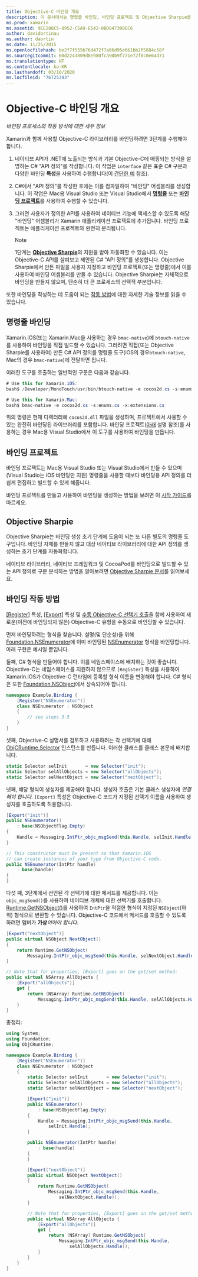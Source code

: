 ```yaml
---
title: Objective-C 바인딩 개요
description: 이 문서에서는 명령줄 바인딩, 바인딩 프로젝트 및 Objective Sharpie를 포함하여 Objective-C 코드의 C# 바인딩을 만드는 다양한 방법에 대한 개요를 제공합니다. 또한 바인딩의 작동 방식을 설명합니다.
ms.prod: xamarin
ms.assetid: 9EE288C5-8952-C5A9-E542-0BD847300EC6
author: davidortinau
ms.author: daortin
ms.date: 11/25/2015
ms.openlocfilehash: be2f7f555b76d472f7a66d95e661bb2f5884c58f
ms.sourcegitcommit: 60d2243809d8e980fca90b9f771e72f8c0e64d71
ms.translationtype: HT
ms.contentlocale: ko-KR
ms.lasthandoff: 03/10/2020
ms.locfileid: "76725343"
---
```

# <a name="overview-of-objective-c-bindings"></a>Objective-C 바인딩 개요

_바인딩 프로세스의 작동 방식에 대한 세부 정보_

Xamarin과 함께 사용할 Objective-C 라이브러리를 바인딩하려면 3단계를 수행해야 합니다.

1. 네이티브 API가 .NET에 노출되는 방식과 기본 Objective-C에 매핑되는 방식을 설명하는 C# "API 정의"를 작성합니다. 이 작업은 `interface` 같은 표준 C# 구문과 다양한 바인딩 **특성**을 사용하여 수행합니다(이 [간단한 예](~/cross-platform/macios/binding/objective-c-libraries.md#Binding_an_API) 참조).

2. C#에서 "API 정의"를 작성한 후에는 이를 컴파일하여 "바인딩" 어셈블리를 생성합니다. 이 작업은 Mac용 Visual Studio 또는 Visual Studio에서 [**명령줄**](#commandline) 또는 [**바인딩 프로젝트**](#bindingproject)를 사용하여 수행할 수 있습니다.

3. 그러면 사용자가 정의한 API를 사용하여 네이티브 기능에 액세스할 수 있도록 해당 "바인딩" 어셈블리가 Xamarin 애플리케이션 프로젝트에 추가됩니다.
   바인딩 프로젝트는 애플리케이션 프로젝트와 완전히 분리됩니다.

   > [!NOTE]
   > 1단계는 [**Objective Sharpie**](#objectivesharpie)의 지원을 받아 자동화할 수 있습니다. 이는 Objective-C API를 살펴보고 제안된 C# "API 정의"를 생성합니다. Objective Sharpie에서 만든 파일을 사용자 지정하고 바인딩 프로젝트(또는 명령줄)에서 이를 사용하여 바인딩 어셈블리를 만들 수 있습니다. Objective Sharpie는 자체적으로 바인딩을 만들지 않으며, 단순히 더 큰 프로세스의 선택적 부분입니다.

또한 바인딩을 작성하는 데 도움이 되는 [작동 방법](#howitworks)에 대한 자세한 기술 정보를 읽을 수 있습니다.

<a name="Command_Line_Bindings" /><a name="commandline" />

## <a name="command-line-bindings"></a>명령줄 바인딩

Xamarin.iOS(또는 Xamarin.Mac을 사용하는 경우 `bmac-native`)에 `btouch-native`를 사용하여 바인딩을 직접 빌드할 수 있습니다. 그러려면 직접(또는 Objective Sharpie를 사용하여) 만든 C# API 정의를 명령줄 도구(iOS의 경우`btouch-native`, Mac의 경우 `bmac-native`)에 전달하면 됩니다.

이러한 도구를 호출하는 일반적인 구문은 다음과 같습니다.

```csharp
# Use this for Xamarin.iOS:
bash$ /Developer/MonoTouch/usr/bin/btouch-native -e cocos2d.cs -s:enums.cs -x:extensions.cs
```

```csharp
# Use this for Xamarin.Mac:
bash$ bmac-native -e cocos2d.cs -s:enums.cs -x:extensions.cs
```

위의 명령은 현재 디렉터리에 `cocos2d.dll` 파일을 생성하며, 프로젝트에서 사용할 수 있는 완전히 바인딩된 라이브러리를 포함합니다. 바인딩 프로젝트([아래](#bindingproject) 설명 참조)를 사용하는 경우 Mac용 Visual Studio에서 이 도구를 사용하여 바인딩을 만듭니다.

<a name="bindingproject" />

## <a name="binding-project"></a>바인딩 프로젝트

바인딩 프로젝트는 Mac용 Visual Studio 또는 Visual Studio에서 만들 수 있으며(Visual Studio는 iOS 바인딩만 지원) 명령줄을 사용할 때보다 바인딩용 API 정의를 더 쉽게 편집하고 빌드할 수 있게 해줍니다.

바인딩 프로젝트를 만들고 사용하여 바인딩을 생성하는 방법을 보려면 이 [시작 가이드](~/cross-platform/macios/binding/objective-c-libraries.md#Getting_Started)를 따르세요.

<a name="objectivesharpie" />

## <a name="objective-sharpie"></a>Objective Sharpie

Objective Sharpie는 바인딩 생성 초기 단계에 도움이 되는 또 다른 별도의 명령줄 도구입니다. 바인딩 자체를 만들지 않고 대상 네이티브 라이브러리에 대한 API 정의를 생성하는 초기 단계를 자동화합니다.

네이티브 라이브러리, 네이티브 프레임워크 및 CocoaPod를 바인딩으로 빌드할 수 있는 API 정의로 구문 분석하는 방법을 알아보려면 [Objective Sharpie 문서](~/cross-platform/macios/binding/objective-sharpie/index.md)를 읽어보세요.

<a name="howitworks" />

## <a name="how-binding-works"></a>바인딩 작동 방법

[[Register]](xref:Foundation.RegisterAttribute) 특성, [[Export]](xref:Foundation.ExportAttribute) 특성 및 [수동 Objective-C 선택기 호출](~/ios/internals/objective-c-selectors.md)을 함께 사용하여 새로운(이전에 바인딩되지 않은) Objective-C 유형을 수동으로 바인딩할 수 있습니다.

먼저 바인딩하려는 형식을 찾습니다. 설명(및 단순성)을 위해 [Foundation.NSEnumerator](xref:Foundation.NSEnumerator)에 이미 바인딩된 [NSEnumerator](https://developer.apple.com/documentation/foundation/nsenumerator) 형식을 바인딩합니다. 아래 구현은 예시일 뿐입니다.

둘째, C# 형식을 만들어야 합니다. 이를 네임스페이스에 배치하는 것이 좋습니다. Objective-C는 네임스페이스를 지원하지 않으므로 `[Register]` 특성을 사용하여 Xamarin.iOS가 Objective-C 런타임에 등록할 형식 이름을 변경해야 합니다. C# 형식은 또한 [Foundation.NSObject](xref:Foundation.NSObject)에서 상속되어야 합니다.

```csharp
namespace Example.Binding {
    [Register("NSEnumerator")]
    class NSEnumerator : NSObject
    {
        // see steps 3-5
    }
}
```

셋째, Objective-C 설명서를 검토하고 사용하려는 각 선택기에 대해 [ObjCRuntime.Selector](xref:ObjCRuntime.Selector) 인스턴스를 만듭니다. 이러한 클래스를 클래스 본문에 배치합니다.

```csharp
static Selector selInit       = new Selector("init");
static Selector selAllObjects = new Selector("allObjects");
static Selector selNextObject = new Selector("nextObject");
```

넷째, 해당 형식이 생성자를 제공해야 합니다. 생성자 호출은 기본 클래스 생성자에 *연결해야 합니다*. `[Export]` 특성은 Objective-C 코드가 지정된 선택기 이름을 사용하여 생성자를 호출하도록 허용합니다.

```csharp
[Export("init")]
public NSEnumerator()
    : base(NSObjectFlag.Empty)
{
    Handle = Messaging.IntPtr_objc_msgSend(this.Handle, selInit.Handle);
}
```

```csharp
// This constructor must be present so that Xamarin.iOS
// can create instances of your type from Objective-C code.
public NSEnumerator(IntPtr handle)
    : base(handle)
{
}
```

다섯 째, 3단계에서 선언된 각 선택기에 대한 메서드를 제공합니다. 이는 `objc_msgSend()`를 사용하여 네이티브 개체에 대한 선택기를 호출합니다. [Runtime.GetNSObject()](xref:ObjCRuntime.Runtime.GetNSObject*)를 사용하여 `IntPtr`을 적절한 형식이 지정된 `NSObject`(하위) 형식으로 변환할 수 있습니다. Objective-C 코드에서 메서드를 호출할 수 있도록 하려면 멤버가 **가상***이어야 합니다*.

```csharp
[Export("nextObject")]
public virtual NSObject NextObject()
{
    return Runtime.GetNSObject(
        Messaging.IntPtr_objc_msgSend(this.Handle, selNextObject.Handle));
}
```

```csharp
// Note that for properties, [Export] goes on the get/set method:
public virtual NSArray AllObjects {
    [Export("allObjects")]
    get {
        return (NSArray) Runtime.GetNSObject(
            Messaging.IntPtr_objc_msgSend(this.Handle, selAllObjects.Handle));
    }
}
```

총정리:

```csharp
using System;
using Foundation;
using ObjCRuntime;

namespace Example.Binding {
    [Register("NSEnumerator")]
    class NSEnumerator : NSObject
    {
        static Selector selInit       = new Selector("init");
        static Selector selAllObjects = new Selector("allObjects");
        static Selector selNextObject = new Selector("nextObject");

        [Export("init")]
        public NSEnumerator()
            : base(NSObjectFlag.Empty)
        {
            Handle = Messaging.IntPtr_objc_msgSend(this.Handle,
                selInit.Handle);
        }

        public NSEnumerator(IntPtr handle)
            : base(handle)
        {
        }

        [Export("nextObject")]
        public virtual NSObject NextObject()
        {
            return Runtime.GetNSObject(
                Messaging.IntPtr_objc_msgSend(this.Handle,
                    selNextObject.Handle));
        }

        // Note that for properties, [Export] goes on the get/set method:
        public virtual NSArray AllObjects {
            [Export("allObjects")]
            get {
                return (NSArray) Runtime.GetNSObject(
                    Messaging.IntPtr_objc_msgSend(this.Handle,
                        selAllObjects.Handle));
            }
        }
    }
}
```
